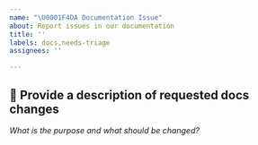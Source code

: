 ```yaml
---
name: "\U0001F4DA Documentation Issue"
about: Report issues in our documentation
title: ''
labels: docs,needs-triage
assignees: ''

---
```


<!-- Briefly describe which document needs to be corrected and why. -->

## 📝 Provide a description of requested docs changes

_What is the purpose and what should be changed?_